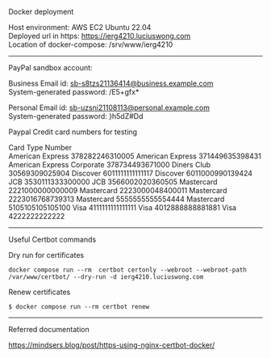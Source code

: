 Docker deployment  

Host environment: AWS EC2 Ubuntu 22.04  
Deployed url in https: https://ierg4210.luciuswong.com  
Location of docker-compose: /srv/www/ierg4210  

---  

PayPal sandbox account:  

Business Email id: sb-s8tzs21136414@business.example.com  
System-generated password: /E5+gfx*  

Personal Email id: sb-uzsni21108113@personal.example.com  
System-generated password: }h5dZ#Dd  

Paypal Credit card numbers for testing  

Card Type Number  
American Express 378282246310005 American Express 371449635398431 American Express Corporate 378734493671000 Diners Club 30569309025904 Discover 6011111111111117 Discover 6011000990139424 JCB 3530111333300000 JCB 3566002020360505 Mastercard 2221000000000009 Mastercard 2223000048400011 Mastercard 2223016768739313 Mastercard 5555555555554444 Mastercard 5105105105105100 Visa 4111111111111111 Visa 4012888888881881 Visa 4222222222222

---  

Useful Certbot commands  

Dry run for certificates

```docker compose run --rm  certbot certonly --webroot --webroot-path /var/www/certbot/ --dry-run -d ierg4210.luciuswong.com```

Renew certificates

```$ docker compose run --rm certbot renew```

--- 

Referred documentation

https://mindsers.blog/post/https-using-nginx-certbot-docker/
